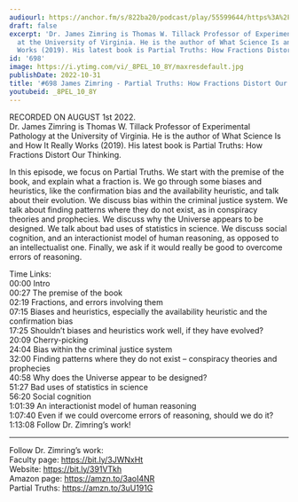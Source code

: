 ```yaml
---
audiourl: https://anchor.fm/s/822ba20/podcast/play/55599644/https%3A%2F%2Fd3ctxlq1ktw2nl.cloudfront.net%2Fstaging%2F2022-7-1%2F24709f6a-8da7-4714-6af3-b4525d65f8c7.m4a
draft: false
excerpt: 'Dr. James Zimring is Thomas W. Tillack Professor of Experimental Pathology
  at the University of Virginia. He is the author of What Science Is and How It Really
  Works (2019). His latest book is Partial Truths: How Fractions Distort Our Thinking.'
id: '698'
image: https://i.ytimg.com/vi/_8PEL_10_8Y/maxresdefault.jpg
publishDate: 2022-10-31
title: '#698 James Zimring - Partial Truths: How Fractions Distort Our Thinking'
youtubeid: _8PEL_10_8Y
---
```

<div class="timelinks">

RECORDED ON AUGUST 1st 2022.  
Dr. James Zimring is Thomas W. Tillack Professor of Experimental Pathology at the University of Virginia. He is the author of What Science Is and How It Really Works (2019). His latest book is Partial Truths: How Fractions Distort Our Thinking.

In this episode, we focus on Partial Truths. We start with the premise of the book, and explain what a fraction is. We go through some biases and heuristics, like the confirmation bias and the availability heuristic, and talk about their evolution. We discuss bias within the criminal justice system. We talk about finding patterns where they do not exist, as in conspiracy theories and prophecies. We discuss why the Universe appears to be designed. We talk about bad uses of statistics in science. We discuss social cognition, and an interactionist model of human reasoning, as opposed to an intellectualist one. Finally, we ask if it would really be good to overcome errors of reasoning.

Time Links:  
<time>00:00</time> Intro  
<time>00:27</time> The premise of the book  
<time>02:19</time> Fractions, and errors involving them  
<time>07:15</time> Biases and heuristics, especially the availability heuristic and the confirmation bias  
<time>17:25</time> Shouldn’t biases and heuristics work well, if they have evolved?  
<time>20:09</time> Cherry-picking  
<time>24:04</time> Bias within the criminal justice system  
<time>32:00</time> Finding patterns where they do not exist – conspiracy theories and prophecies  
<time>40:58</time> Why does the Universe appear to be designed?  
<time>51:27</time> Bad uses of statistics in science  
<time>56:20</time> Social cognition  
<time>1:01:39</time> An interactionist model of human reasoning  
<time>1:07:40</time> Even if we could overcome errors of reasoning, should we do it?  
<time>1:13:08</time> Follow Dr. Zimring’s work!

---

Follow Dr. Zimring’s work:  
Faculty page: https://bit.ly/3JWNxHt  
Website: https://bit.ly/391VTkh  
Amazon page: https://amzn.to/3aoI4NR  
Partial Truths: https://amzn.to/3uU191G
</div>

